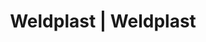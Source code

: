 ---
Link: "file:/Users/vinayakpatel/Downloads/www.weldplast.cz/eshop_products_compare/add/eshop-products-variant425"
product_name: "null"
product_id: "null"
title: "Weldplast | Weldplast"
product_desc: ""
product_specs: ""
product_downloads: ""
href: ""
accessories: ""
similar_products: ""
---